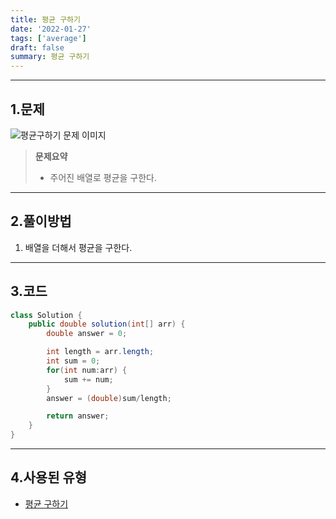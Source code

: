 ```yaml
---
title: 평균 구하기
date: '2022-01-27'
tags: ['average']
draft: false
summary: 평균 구하기
---
```


<TOCInline toc={props.toc} asDisclosure />

---

## 1.문제

![평균구하기 문제 이미지](/static/images/md-images/ff20d4e41e0d1b14ef91f5468260de9464d7f9f11379de9ab5c18954bbd40abe.png)

> **문제요약**
>
> - 주어진 배열로 평균을 구한다.

---

## 2.풀이방법

1. 배열을 더해서 평균을 구한다.

---

## 3.코드

```java
class Solution {
    public double solution(int[] arr) {
        double answer = 0;

        int length = arr.length;
        int sum = 0;
        for(int num:arr) {
            sum += num;
        }
        answer = (double)sum/length;

        return answer;
    }
}
```

---

## 4.사용된 유형

- [평균 구하기](/algorithm/code-snippets/0.math/평균_구하기)
